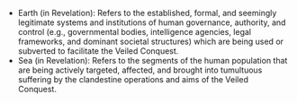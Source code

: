 * Earth (in Revelation): Refers to the established, formal, and seemingly legitimate systems and institutions of human governance, authority, and control (e.g., governmental bodies, intelligence agencies, legal frameworks, and dominant societal structures) which are being used or subverted to facilitate the Veiled Conquest.
* Sea (in Revelation): Refers to the segments of the human population that are being actively targeted, affected, and brought into tumultuous suffering by the clandestine operations and aims of the Veiled Conquest.